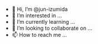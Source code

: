 - 👋 Hi, I’m @jun-izumida
- 👀 I’m interested in ...
- 🌱 I’m currently learning ...
- 💞️ I’m looking to collaborate on ...
- 📫 How to reach me ...

<!---
jun-izumida/jun-izumida is a ✨ special ✨ repository because its `README.md` (this file) appears on your GitHub profile.
You can click the Preview link to take a look at your changes.
--->
